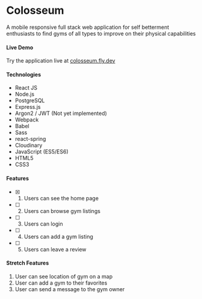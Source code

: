 # Colosseum
A mobile responsive full stack web application for self betterment enthusiasts to find gyms of all types to improve on their physical capabilities

#### Live Demo
Try the application live at [colosseum.fly.dev](colosseum.fly.dev)

#### Technologies
* React JS
* Node.js
* PostgreSQL
* Express.js
* Argon2 / JWT (Not yet implemented)
* Webpack
* Babel
* Sass
* react-spring
* Cloudinary
* JavaScript (ES5/ES6)
* HTML5
* CSS3

#### Features
- [x] 1. Users can see the home page
- [ ] 2. Users can browse gym listings
- [ ] 3. Users can login
- [ ] 4. Users can add a gym listing
- [ ] 5. Users can leave a review

#### Stretch Features
1. User can see location of gym on a map
2. User can add a gym to their favorites
3. User can send a message to the gym owner

